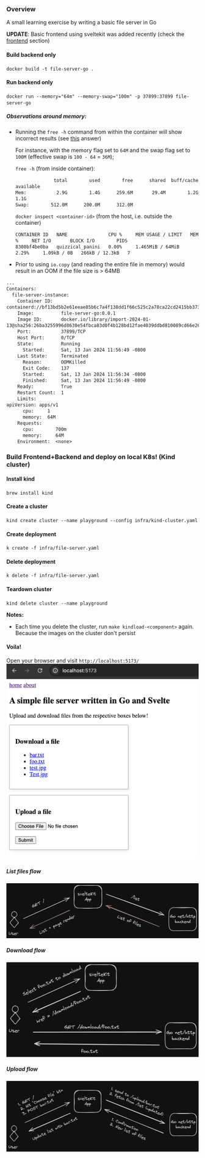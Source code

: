 ### Overview
A small learning exercise by writing a basic file server in Go

**UPDATE**: Basic frontend using sveltekit was added recently (check the [frontend](#frontend) section)

#### Build backend only
`docker build -t file-server-go .`

#### Run backend only
`docker run --memory="64m" --memory-swap="100m" -p 37899:37899 file-server-go`

##### Observations around memory:
- Running the `free -h` command from within the container will show incorrect results (see [this](https://stackoverflow.com/a/72185762/768020) answer)
    
    For instance, with the memory flag set to `64M` and the swap flag set to `100M` (effective swap is `100 - 64` = `36M`);

    `free -h` (from inside container):
    ```
                  total        used        free      shared  buff/cache   available
    Mem:           2.9G        1.4G      259.6M       29.4M        1.2G        1.1G
    Swap:        512.0M      200.0M      312.0M
    ```

    `docker inspect <container-id>` (from the host, i.e. outside the container)
    ```
    CONTAINER ID   NAME               CPU %     MEM USAGE / LIMIT   MEM %     NET I/O       BLOCK I/O        PIDS
    8300bf4be0ba   quizzical_panini   0.00%     1.465MiB / 64MiB    2.29%     1.09kB / 0B   266kB / 12.3kB   7
    ```

- Prior to using `io.copy` (and reading the entire file in memory) would result in an OOM if the file size is > 64MB
```
...
Containers:
  file-server-instance:
    Container ID:   containerd://bf13bd5b2e61eeae85b6c7a4f138dd1f66c525c2a78ca22cd2415bb373349c92
    Image:          file-server-go:0.0.1
    Image ID:       docker.io/library/import-2024-01-13@sha256:26ba3255996d8630e54fbca83d0f4b128bd12fae4039ddbd810089cd66e26507
    Port:           37899/TCP
    Host Port:      0/TCP
    State:          Running
      Started:      Sat, 13 Jan 2024 11:56:49 -0800
    Last State:     Terminated
      Reason:       OOMKilled
      Exit Code:    137
      Started:      Sat, 13 Jan 2024 11:56:34 -0800
      Finished:     Sat, 13 Jan 2024 11:56:49 -0800
    Ready:          True
    Restart Count:  1
    Limits:
apiVersion: apps/v1
      cpu:     1
      memory:  64M
    Requests:
      cpu:        700m
      memory:     64M
    Environment:  <none>
```

### Build Frontend+Backend and deploy on local K8s! (Kind cluster)

#### Install kind
`brew install kind`

#### Create a cluster
`kind create cluster --name playground --config infra/kind-cluster.yaml`

#### Create deployment
`k create -f infra/file-server.yaml`

#### Delete deployment
`k delete -f infra/file-server.yaml`

#### Teardown cluster
`kind delete cluster --name playground`

**Notes:**
- Each time you delete the cluster, run `make kindload-<component>` again. Because the images on the cluster don't persist

#### Voila!
Open your browser and visit `http://localhost:5173/`
![alt text](Homepage.png "Homepage GUI")

##### List files flow
![alt text](diagram-list.png "List all files")

##### Download flow
![alt text](diagram-download.png "Download file")

##### Upload flow
![alt text](diagram-upload.png "Upload file")